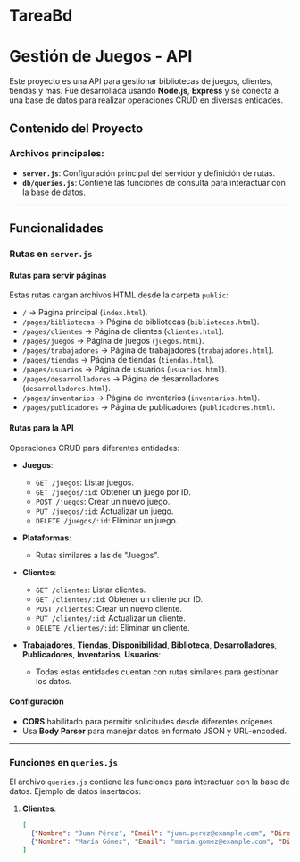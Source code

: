 # TareaBd
# Gestión de Juegos - API

Este proyecto es una API para gestionar bibliotecas de juegos, clientes, tiendas y más. Fue desarrollada usando **Node.js**, **Express** y se conecta a una base de datos para realizar operaciones CRUD en diversas entidades.

## Contenido del Proyecto

### Archivos principales:
- **`server.js`**: Configuración principal del servidor y definición de rutas.
- **`db/queries.js`**: Contiene las funciones de consulta para interactuar con la base de datos.

---

## Funcionalidades

### Rutas en `server.js`

#### **Rutas para servir páginas**
Estas rutas cargan archivos HTML desde la carpeta `public`:
- `/` → Página principal (`index.html`).
- `/pages/bibliotecas` → Página de bibliotecas (`bibliotecas.html`).
- `/pages/clientes` → Página de clientes (`clientes.html`).
- `/pages/juegos` → Página de juegos (`juegos.html`).
- `/pages/trabajadores` → Página de trabajadores (`trabajadores.html`).
- `/pages/tiendas` → Página de tiendas (`tiendas.html`).
- `/pages/usuarios` → Página de usuarios (`usuarios.html`).
- `/pages/desarrolladores` → Página de desarrolladores (`desarrolladores.html`).
- `/pages/inventarios` → Página de inventarios (`inventarios.html`).
- `/pages/publicadores` → Página de publicadores (`publicadores.html`).

#### **Rutas para la API**
Operaciones CRUD para diferentes entidades:

- **Juegos**:
  - `GET /juegos`: Listar juegos.
  - `GET /juegos/:id`: Obtener un juego por ID.
  - `POST /juegos`: Crear un nuevo juego.
  - `PUT /juegos/:id`: Actualizar un juego.
  - `DELETE /juegos/:id`: Eliminar un juego.

- **Plataformas**:
  - Rutas similares a las de "Juegos".

- **Clientes**:
  - `GET /clientes`: Listar clientes.
  - `GET /clientes/:id`: Obtener un cliente por ID.
  - `POST /clientes`: Crear un nuevo cliente.
  - `PUT /clientes/:id`: Actualizar un cliente.
  - `DELETE /clientes/:id`: Eliminar un cliente.

- **Trabajadores**, **Tiendas**, **Disponibilidad**, **Biblioteca**, **Desarrolladores**, **Publicadores**, **Inventarios**, **Usuarios**:
  - Todas estas entidades cuentan con rutas similares para gestionar los datos.

#### Configuración
- **CORS** habilitado para permitir solicitudes desde diferentes orígenes.
- Usa **Body Parser** para manejar datos en formato JSON y URL-encoded.

---

### Funciones en `queries.js`
El archivo `queries.js` contiene las funciones para interactuar con la base de datos. Ejemplo de datos insertados:

1. **Clientes**:
   ```json
   [
     {"Nombre": "Juan Pérez", "Email": "juan.perez@example.com", "Direccion": "Av. Siempre Viva 123"},
     {"Nombre": "María Gómez", "Email": "maria.gomez@example.com", "Direccion": "Calle Luna 456"}
   ]
